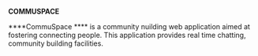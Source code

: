****COMMUSPACE****

****CommuSpace **** is a community nuilding web application aimed at fostering connecting people.
This application provides real time chatting, community building facilities. 

